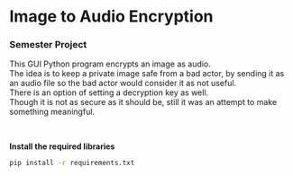 # Image to Audio Encryption
### Semester Project <br/>
This GUI Python program encrypts an image as audio.<br/>
The idea is to keep a private image safe from a bad actor, by sending it as an audio file so the bad actor would consider it as not useful. <br/>
There is an option of setting a decryption key as well. <br/>
Though it is not as secure as it should be, still it was an attempt to make something meaningful.

<br/>

**Install the required libraries**
```cmd
pip install -r requirements.txt
```
